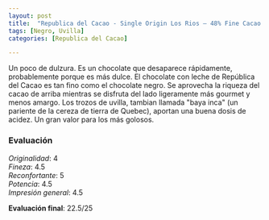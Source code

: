 ```yaml
---
layout: post
title:  "Republica del Cacao - Single Origin Los Rios – 48% Fine Cacao - Golden Berry & Dark Milk Chocolate"
tags: [Negro, Uvilla] 
categories: [Republica del Cacao]

---
```


Un poco de dulzura. Es un chocolate que desaparece rápidamente, probablemente porque es más dulce. El chocolate con leche de República del Cacao es tan fino como el chocolate negro. Se aprovecha la riqueza del cacao de arriba mientras se disfruta del lado ligeramente más gourmet y menos amargo. Los trozos de uvilla, tambian llamada "baya inca" (un pariente de la cereza de tierra de Quebec), aportan una buena dosis de acidez.
Un gran valor para los más golosos.

### Evaluación

_Originalidad_: 4  
_Fineza_: 4.5  
_Reconfortante_: 5  
_Potencia_: 4.5  
_Impresión general_: 4.5

**Evaluación final**: 22.5/25
